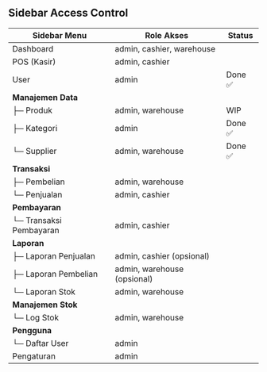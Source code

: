 ## Sidebar Access Control

| Sidebar Menu            | Role Akses                  | Status  |
| ----------------------- | --------------------------- | ------- |
| Dashboard               | admin, cashier, warehouse   |         |
| POS (Kasir)             | admin, cashier              |         |
| User                    | admin                       | Done ✅ |
| **Manajemen Data**      |                             |         |
| ├─ Produk               | admin, warehouse            | WIP     |
| ├─ Kategori             | admin                       | Done ✅ |
| └─ Supplier             | admin, warehouse            | Done ✅ |
| **Transaksi**           |                             |         |
| ├─ Pembelian            | admin, warehouse            |         |
| └─ Penjualan            | admin, cashier              |         |
| **Pembayaran**          |                             |         |
| └─ Transaksi Pembayaran | admin, cashier              |         |
| **Laporan**             |                             |         |
| ├─ Laporan Penjualan    | admin, cashier (opsional)   |         |
| ├─ Laporan Pembelian    | admin, warehouse (opsional) |         |
| └─ Laporan Stok         | admin, warehouse            |         |
| **Manajemen Stok**      |                             |         |
| └─ Log Stok             | admin, warehouse            |         |
| **Pengguna**            |                             |         |
| └─ Daftar User          | admin                       |         |
| Pengaturan              | admin                       |         |
